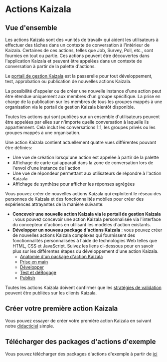 # <a name="kaizala-actions"></a>Actions Kaizala

## <a name="overview"></a>Vue d'ensemble
Les actions Kaizala sont des «unités de travail» qui aident les utilisateurs à effectuer des tâches dans un contexte de conversation à l'intérieur de Kaizala. Certaines de ces actions, telles que Job, Survey, Poll, etc., sont fournies en tout ou partie. Ces actions peuvent être découvertes dans l'application Kaizala et peuvent être appelées dans un contexte de conversation à partir de la palette d'actions. 

Le [portail de gestion Kaizala](https://manage.kaiza.la) est la passerelle pour tout développement, test, approbation ou publication de nouvelles actions Kaizala.

La possibilité d'appeler ou de créer une nouvelle instance d'une action peut être étendue uniquement aux membres d'un groupe spécifique. La prise en charge de la publication sur les membres de tous les groupes mappés à une organisation via le portail de gestion Kaizala bientôt disponible.

Toutes les actions qui sont publiées sur un ensemble d'utilisateurs peuvent être appelées par elles sur n'importe quelle conversation à laquelle ils appartiennent. Cela inclut les conversations 1:1, les groupes privés ou les groupes mappés à une organisation.

Une action Kaizala contient actuellement quatre vues différentes pouvant être définies:

* Une vue de création lorsqu'une action est appelée à partir de la palette
* Affichage de carte qui apparaît dans la zone de conversation lors de l'envoi d'une instance de l'action
* Une vue de répondeur permettant aux utilisateurs de répondre à l'action Kaizala
* Affichage de synthèse pour afficher les réponses agrégées

Vous pouvez créer de nouvelles actions Kaizala qui exploitent le réseau des personnes de Kaizala et des fonctionnalités mobiles pour créer des expériences attrayantes de la manière suivante:

* **Concevoir une nouvelle action Kaizala via le portail de gestion Kaizala** : vous pouvez concevoir une action Kaizala personnalisée via l'interface du concepteur d'actions en utilisant les modèles d'action existants.
* **Développer un nouveau package d'actions Kaizala** : vous pouvez créer de nouvelles actions Kaizala complexes qui fournissent des fonctionnalités personnalisées à l'aide de technologies Web telles que HTML, CSS et JavaScript. Suivez les liens ci-dessous pour en savoir plus sur les différentes étapes du développement d'une action Kaizala.
    *   [Anatomie d'un package d'action Kaizala](anatomy.md)
    *   [Prise en main](get_started.md)
    *   [Développer](develop.md)
    *   [Test et déBogage](test.md)
    *   [Publish](publish.md)

Toutes les actions Kaizala doivent confirmer que les [stratégies de validation](validation.md) peuvent être publiées sur les clients Kaizala.

## <a name="build-your-first-kaizala-action"></a>Créer votre première action Kaizala

Vous pouvez essayer de créer votre première action Kaizala en suivant notre [didacticiel](tutorial.md) simple.

## <a name="download-sample-action-packages"></a>Télécharger des packages d'actions d'exemple

Vous pouvez télécharger des packages d'actions d'exemple à partir de [ici](https://manage.kaiza.la/MiniApps/DownloadSDK)
